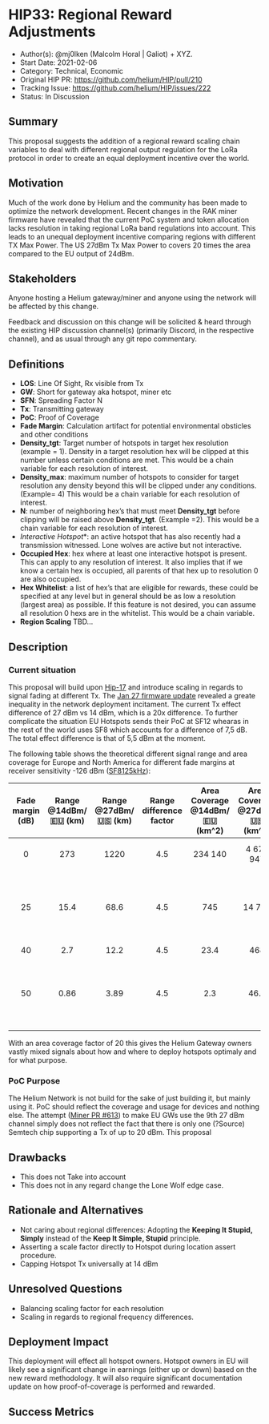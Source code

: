 # HIP33: Regional Reward Adjustments

- Author(s): @mj0lken (Malcolm Horal | Galiot) + XYZ.
- Start Date: 2021-02-06
- Category: Technical, Economic
- Original HIP PR: https://github.com/helium/HIP/pull/210
- Tracking Issue: https://github.com/helium/HIP/issues/222
- Status: In Discussion

## Summary

[summary]: #summary
This proposal suggests the addition of a regional reward scaling chain variables to deal with different regional output regulation for the LoRa protocol in order to create an equal deployment incentive over the world.

## Motivation

[motivation]: #motivation
Much of the work done by Helium and the community has been made to optimize the network development. Recent changes in the RAK miner firmware have revealed that the current PoC system and token allocation lacks resolution in taking regional LoRa band regulations into account. This leads to an unequal deployment incentive comparing regions with different TX Max Power. The US 27dBm Tx Max Power to covers 20 times the area compared to the EU output of 24dBm.

## Stakeholders

[stakeholders]: #stakeholders

Anyone hosting a Helium gateway/miner and anyone using the network will be affected by this change.

Feedback and discussion on this change will be solicited & heard through the existing HIP discussion channel(s) (primarily Discord, in the respective channel),
and as usual through any git repo commentary.

## Definitions

[detailed-explanation]: #detailed-explanation

- **LOS**: Line Of Sight, Rx visible from Tx
- **GW**: Short for gateway aka hotspot, miner etc
- **SFN**: Spreading Factor N
- **Tx**: Transmitting gateway
- **PoC**: Proof of Coverage
- **Fade Margin**: Calculation artifact for potential environmental obsticles and other conditions
- **Density_tgt**: Target number of hotspots in target hex resolution (example = 1).  Density in a target resolution hex will be clipped at this number unless certain conditions are met. This would be a chain variable for each resolution of interest.
- **Density_max**: maximum number of hotspots to consider for target resolution any density beyond this will be clipped under any conditions. (Example= 4) This would be a chain variable for each resolution of interest.
- **N**: number of neighboring hex’s that must meet **Density_tgt** before clipping will be raised above **Density_tgt**. (Example =2). This would be a chain variable for each resolution of interest.
- *Interactive Hotspot**: an active hotspot that has also recently had a transmission witnessed. Lone wolves are active but not interactive.
- **Occupied Hex**: hex where at least one interactive hotspot is present. This can apply to any resolution of interest.  It also implies that if we know a certain hex is occupied, all parents of that hex up to resolution 0 are also occupied.
- **Hex Whitelist**: a list of hex’s that are eligible for rewards, these could be specified at any level but in general should be as low a resolution (largest area) as possible. If this feature is not desired, you can assume all resolution 0 hexs are in the whitelist. This would be a chain variable.
- **Region Scaling** TBD...

## Description

[detailed-explanation]: #detailed-explanation

### Current situation
This proposal will build upon [Hip-17] and introduce scaling in regards to signal fading at different Tx. The [Jan 27 firmware update] revealed a greate inequality in the network deployment incitament. The current Tx effect difference of 27 dBm vs 14 dBm, which is a 20x difference. To further complicate the situation EU Hotspots sends their PoC at SF12 whearas in the rest of the world uses SF8 which accounts for a difference of 7,5 dB. The total effect difference is that of 5,5 dBm at the moment.

The following table shows the theoretical different signal range and area coverage for Europe and North America for different fade margins at receiver sensitivity -126 dBm ([SF8125kHz]):

| Fade margin (dB) | Range @14dBm/🇪🇺  (km) | Range @27dBm/🇺🇸  (km) | Range difference factor | Area Coverage @14dBm/🇪🇺  (km^2) | Area Coverage @27dBm/🇺🇸  (km^2) | Area difference factor | Comments |
|:-:|:-:|:-:|:-:|:-:|:-:|:-:|:-:|
| 0| 273 | 1220 | 4.5 | 234 140 | 4 675 947 | 20 | LOS, no building or obstacles |
| 25 | 15.4 | 68.6 | 4.5 | 745 | 14 784 | 20 | ~1 obscuring building (Tx on rooftop, Rx inside a building) |
| 40 | 2.7 | 12.2 | 4.5 | 23.4 | 468 | 20 | - |
| 50 | 0.86 | 3.89 | 4.5 | 2.3 | 46.8 | 20 | ~2 obscuring building (Tx in building, Rx inside a building) |

<!-- TODO: Change Factor -->
With an area coverage factor of 20  this gives the Helium Gateway owners vastly mixed signals about how and where to deploy hotspots optimaly and for what purpose.

### PoC Purpose

The Helium Network is not build for the sake of just building it, but mainly using it. PoC should reflect the coverage and usage for devices and nothing else. The attempt ([Miner PR #613]) to make EU GWs use the 9th 27 dBm channel simply does not reflect the fact that there is only one (?Source) Semtech chip supporting a Tx of up to 20 dBm. This proposal 

## Drawbacks

[drawbacks]: #drawbacks

- This does not Take into account 
- This does not in any regard change the Lone Wolf edge case.

## Rationale and Alternatives

[alternatives]: #rationale-and-alternatives§

- Not caring about regional differences: Adopting the **Keeping It Stupid, Simply** instead of the **Keep It Simple, Stupid** principle.
- Asserting a scale factor directly to Hotspot during location assert procedure.
- Capping Hotspot Tx universally at 14 dBm

## Unresolved Questions

[unresolved]: #unresolved-questions

- Balancing scaling factor for each resolution
- Scaling in regards to regional frequency differences.

## Deployment Impact

[deployment-impact]: #deployment-impact

This deployment will effect all hotspot owners. Hotspot owners in EU will likely see a significant change in earnings (either up or down) based on the new reward methodology.
It will also require significant documentation update on how proof-of-coverage is performed and rewarded.

## Success Metrics

[success-metrics]: #success-metrics


<!-- References -->

[scale-fading-n-net-deployment]: http://www.sis.pitt.edu/prashk/inf1072/Fall16/lec5.pdf
[hip-17]: https://github.com/helium/HIP/blob/master/0017-hex-density-based-transmit-reward-scaling.md
[Jan 27 firmware update]: https://engineering.helium.com/2021/01/27/hotspot-firmware-power-updates.html
[SF8125kHz]: https://www.semtech.com/products/wireless-rf/lora-transceivers/sx1276
[Miner PR #613]: https://github.com/helium/miner/pull/613
